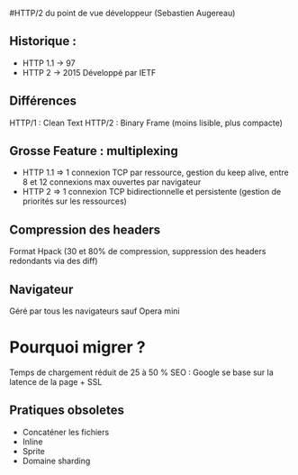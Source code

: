 #HTTP/2 du point de vue développeur (Sebastien Augereau)


## Historique : 
- HTTP 1.1 -> 97
- HTTP 2 -> 2015 Développé par IETF

## Différences

HTTP/1 : Clean Text
HTTP/2 : Binary Frame (moins lisible, plus compacte)

## Grosse Feature : multiplexing
- HTTP 1.1 => 1 connexion TCP par ressource, gestion du keep alive, entre 8 et 12 connexions max ouvertes par navigateur
- HTTP 2 => 1 connexion TCP bidirectionnelle et persistente (gestion de priorités sur les ressources)

## Compression des headers

Format Hpack (30 et 80% de compression, suppression des headers redondants via des diff)

## Navigateur

Géré par tous les navigateurs sauf Opera mini

# Pourquoi migrer ?

Temps de chargement réduit de 25 à 50 %
SEO  : Google se base sur la latence de la page + SSL

## Pratiques obsoletes
- Concaténer les fichiers
- Inline
- Sprite
- Domaine sharding